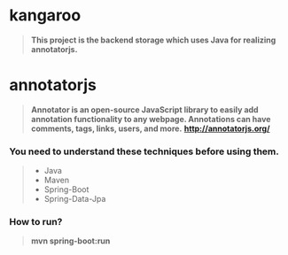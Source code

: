 # kangaroo
>  **This project is the backend   storage which uses Java for realizing annotatorjs.**

# annotatorjs 
> **Annotator is an open-source JavaScript library to easily add annotation functionality to any webpage. Annotations can have comments, tags, links, users, and more.**
> **http://annotatorjs.org/**

### You need to understand these techniques before using them.
> - Java
> - Maven
> - Spring-Boot
> - Spring-Data-Jpa

### How to run?
> **mvn spring-boot:run**

